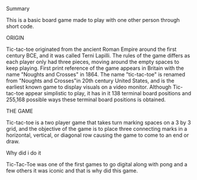 Summary 

This is a basic board game made to play with one other person through short code.

ORIGIN
 
Tic-tac-toe originated from the ancient Roman Empire around the first century BCE, and it was called Terni Lapilli. The rules of the game differs as each player only had three pieces, moving around the empty spaces to keep playing. First print reference of the game appears in Britain with the name "Noughts and Crosses" in 1864. The name "tic-tac-toe" is renamed from "Noughts and Crosses"in 20th century United States, and is the earliest known game to display visuals on a video monitor. Although Tic-tac-toe appear simplistic to play, it has in it 138 terminal board positions and 255,168 possible ways these terminal board positions is obtained. 

THE GAME
 
Tic-tac-toe is a two player game that takes turn marking spaces on a 3 by 3 grid, and the objective of the game is to place three connecting marks in a horizontal, vertical, or diagonal row causing the game to come to an end or draw.


Why did i do it 

Tic-Tac-Toe was one of the first games to go digital along with pong and a few others it was iconic and that is why did this game.
